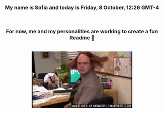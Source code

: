 


<div align="center">
<h3 >My name is Sofia and today is Friday, 8 October, 12:26 GMT-4</h3><br>
<h3 >For now, me and my personalities are working to create a fun Readme 👋
</h3><br>
<img src='img/dwight.gif' alt='working...'/>
</div>
